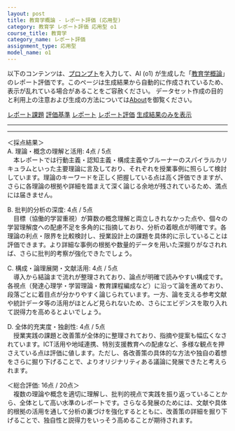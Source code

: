 ```yaml
---
layout: post
title: 教育学概論 - レポート評価 (応用型)
category: 教育学 レポート評価 応用型 o1
course_title: 教育学
category_name: レポート評価
assignment_type: 応用型
model_name: o1
---
```


以下のコンテンツは、[プロンプト](https://github.com/takedatoshiyuki/synthetic_assignments/tree/main/generated/教育学/o1/prompt_レポート評価-応用型.md)を入力して、AI (o1) が生成した「[教育学概論](/contents/教育学/)」のレポート評価です。このページは生成結果から自動的に作成されているため、表示が乱れている場合があることをご容赦ください。
データセット作成の目的と利用上の注意および生成の方法については[About](/About)を御覧ください。

[レポート課題](../レポート課題-応用型)
[評価基準](../評価基準-応用型)
[レポート](../レポート-応用型)
[レポート評価](../レポート評価-応用型)
[生成結果のみを表示](https://github.com/takedatoshiyuki/synthetic_assignments/tree/main/generated/教育学/o1/レポート評価-応用型.md)
  

***
***
  
＜採点結果＞  
A. 理論・概念の理解と活用: 4点 / 5点  
　本レポートでは行動主義・認知主義・構成主義やブルーナーのスパイラルカリキュラムといった主要理論に言及しており、それぞれを授業事例に照らして検討しています。理論のキーワードを正しく把握している点は高く評価できますが、さらに各理論の根拠や詳細を踏まえて深く論じる余地が残されているため、満点には届きません。  

B. 批判的分析の深度: 4点 / 5点  
　目標（協働的学習重視）が算数の概念理解と両立しきれなかった点や、個々の学習理解度への配慮不足を多角的に指摘しており、分析の着眼点が明確です。各理論の利点・限界を比較検討し、授業設計上の課題を具体的に示していることは評価できます。より詳細な事例の根拠や数量的データを用いた深掘りがなされれば、さらに批判的考察が強化できたでしょう。  

C. 構成・論理展開・文献活用: 4点 / 5点  
　導入から結論まで流れが整理されており、論点が明確で読みやすい構成です。各視点（発達心理学・学習理論・教育課程編成など）に沿って論を進めており、段落ごとに着目点が分かりやすく論じられています。一方、論を支える参考文献や統計データ等の活用がほとんど見られないため、さらにエビデンスを取り入れて説得力を高めるとよいでしょう。  

D. 全体的充実度・独創性: 4点 / 5点  
　授業実践の課題と改善策が全体的に整理されており、指摘や提案も幅広くなされています。ICT活用や地域連携、特別支援教育への配慮など、多様な観点を押さえている点は評価に値します。ただし、各改善策の具体的な方法や独自の着想をさらに掘り下げることで、よりオリジナリティある議論に発展できたと考えられます。  

＜総合評価: 16点 / 20点＞  
　複数の理論や概念を適切に理解し、批判的視点で実践を振り返っていることから、全体として高い水準のレポートです。さらなる発展のためには、文献や具体的根拠の活用を通して分析の裏づけを強化するとともに、改善策の詳細を掘り下げることで、独自性と説得力をいっそう高めることが期待されます。
